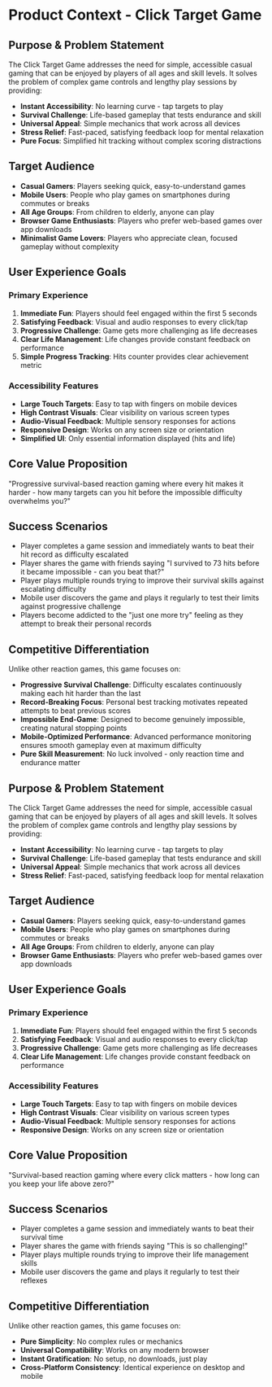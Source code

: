 # Product Context - Click Target Game

## Purpose & Problem Statement

The Click Target Game addresses the need for simple, accessible casual gaming that can be enjoyed by players of all ages and skill levels. It solves the problem of complex game controls and lengthy play sessions by providing:

- **Instant Accessibility**: No learning curve - tap targets to play
- **Survival Challenge**: Life-based gameplay that tests endurance and skill
- **Universal Appeal**: Simple mechanics that work across all devices
- **Stress Relief**: Fast-paced, satisfying feedback loop for mental relaxation
- **Pure Focus**: Simplified hit tracking without complex scoring distractions

## Target Audience

- **Casual Gamers**: Players seeking quick, easy-to-understand games
- **Mobile Users**: People who play games on smartphones during commutes or breaks
- **All Age Groups**: From children to elderly, anyone can play
- **Browser Game Enthusiasts**: Players who prefer web-based games over app downloads
- **Minimalist Game Lovers**: Players who appreciate clean, focused gameplay without complexity

## User Experience Goals

### Primary Experience

1. **Immediate Fun**: Players should feel engaged within the first 5 seconds
2. **Satisfying Feedback**: Visual and audio responses to every click/tap
3. **Progressive Challenge**: Game gets more challenging as life decreases
4. **Clear Life Management**: Life changes provide constant feedback on performance
5. **Simple Progress Tracking**: Hits counter provides clear achievement metric

### Accessibility Features

- **Large Touch Targets**: Easy to tap with fingers on mobile devices
- **High Contrast Visuals**: Clear visibility on various screen types
- **Audio-Visual Feedback**: Multiple sensory responses for actions
- **Responsive Design**: Works on any screen size or orientation
- **Simplified UI**: Only essential information displayed (hits and life)

## Core Value Proposition

"Progressive survival-based reaction gaming where every hit makes it harder - how many targets can you hit before the impossible difficulty overwhelms you?"

## Success Scenarios

- Player completes a game session and immediately wants to beat their hit record as difficulty escalated
- Player shares the game with friends saying "I survived to 73 hits before it became impossible - can you beat that?"
- Player plays multiple rounds trying to improve their survival skills against escalating difficulty
- Mobile user discovers the game and plays it regularly to test their limits against progressive challenge
- Players become addicted to the "just one more try" feeling as they attempt to break their personal records

## Competitive Differentiation

Unlike other reaction games, this game focuses on:

- **Progressive Survival Challenge**: Difficulty escalates continuously making each hit harder than the last
- **Record-Breaking Focus**: Personal best tracking motivates repeated attempts to beat previous scores
- **Impossible End-Game**: Designed to become genuinely impossible, creating natural stopping points
- **Mobile-Optimized Performance**: Advanced performance monitoring ensures smooth gameplay even at maximum difficulty
- **Pure Skill Measurement**: No luck involved - only reaction time and endurance matter

## Purpose & Problem Statement

The Click Target Game addresses the need for simple, accessible casual gaming that can be enjoyed by players of all ages and skill levels. It solves the problem of complex game controls and lengthy play sessions by providing:

- **Instant Accessibility**: No learning curve - tap targets to play
- **Survival Challenge**: Life-based gameplay that tests endurance and skill
- **Universal Appeal**: Simple mechanics that work across all devices
- **Stress Relief**: Fast-paced, satisfying feedback loop for mental relaxation

## Target Audience

- **Casual Gamers**: Players seeking quick, easy-to-understand games
- **Mobile Users**: People who play games on smartphones during commutes or breaks
- **All Age Groups**: From children to elderly, anyone can play
- **Browser Game Enthusiasts**: Players who prefer web-based games over app downloads

## User Experience Goals

### Primary Experience

1. **Immediate Fun**: Players should feel engaged within the first 5 seconds
2. **Satisfying Feedback**: Visual and audio responses to every click/tap
3. **Progressive Challenge**: Game gets more challenging as life decreases
4. **Clear Life Management**: Life changes provide constant feedback on performance

### Accessibility Features

- **Large Touch Targets**: Easy to tap with fingers on mobile devices
- **High Contrast Visuals**: Clear visibility on various screen types
- **Audio-Visual Feedback**: Multiple sensory responses for actions
- **Responsive Design**: Works on any screen size or orientation

## Core Value Proposition

"Survival-based reaction gaming where every click matters - how long can you keep your life above zero?"

## Success Scenarios

- Player completes a game session and immediately wants to beat their survival time
- Player shares the game with friends saying "This is so challenging!"
- Player plays multiple rounds trying to improve their life management skills
- Mobile user discovers the game and plays it regularly to test their reflexes

## Competitive Differentiation

Unlike other reaction games, this game focuses on:

- **Pure Simplicity**: No complex rules or mechanics
- **Universal Compatibility**: Works on any modern browser
- **Instant Gratification**: No setup, no downloads, just play
- **Cross-Platform Consistency**: Identical experience on desktop and mobile
